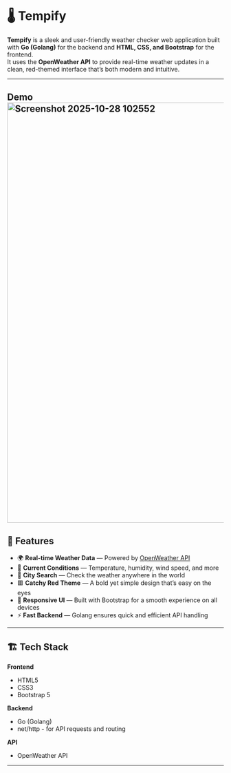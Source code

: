 # 🌡️ Tempify

**Tempify** is a sleek and user-friendly weather checker web application built with **Go (Golang)** for the backend and **HTML, CSS, and Bootstrap** for the frontend.  
It uses the **OpenWeather API** to provide real-time weather updates in a clean, red-themed interface that’s both modern and intuitive.

---
## Demo <img width="1290" height="976" alt="Screenshot 2025-10-28 102552" src="https://github.com/user-attachments/assets/c74d7150-9afd-48bb-b91b-92ec2daa72e4" />



## 🚀 Features

- 🌍 **Real-time Weather Data** — Powered by [OpenWeather API](https://openweathermap.org/api)
- 💨 **Current Conditions** — Temperature, humidity, wind speed, and more
- 🔎 **City Search** — Check the weather anywhere in the world
- 🟥 **Catchy Red Theme** — A bold yet simple design that’s easy on the eyes
- 📱 **Responsive UI** — Built with Bootstrap for a smooth experience on all devices
- ⚡ **Fast Backend** — Golang ensures quick and efficient API handling

---

## 🏗️ Tech Stack

**Frontend**
- HTML5  
- CSS3  
- Bootstrap 5  

**Backend**
- Go (Golang)  
- net/http - for API requests and routing

**API**
- OpenWeather API

---

